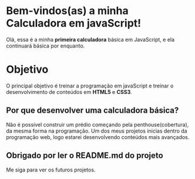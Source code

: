 # Bem-vindos(as) a minha Calculadora em javaScript!

Olá, essa é a minha **primeira calculadora** básica em JavaScript, e ela continuará básica por enquanto.


# Objetivo

O principal objetivo é treinar a programação em javaScript e treinar o desenvolvimento de conteúdos em **HTML5** e **CSS3**.

## Por que desenvolver uma calculadora básica?

Não é possível construir um prédio começando pela penthouse(cobertura), da mesma forma na programação.
Um dos meus projetos inicias dentro da programação web, logo estarei desenvolvendo conteúdos mais avançados.

## Obrigado por ler o README.md do projeto

Me siga para ver os futuros projetos.
